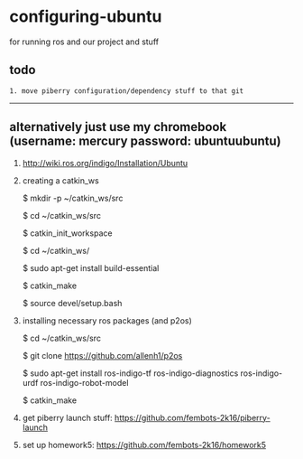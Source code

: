 # configuring-ubuntu
for running ros and our project and stuff

## todo
	1. move piberry configuration/dependency stuff to that git

---------------------------------------------
## alternatively just use my chromebook (username: mercury password: ubuntuubuntu)

1. http://wiki.ros.org/indigo/Installation/Ubuntu

2. creating a catkin_ws
 
    $ mkdir -p ~/catkin_ws/src

    $ cd ~/catkin_ws/src
    
    $ catkin_init_workspace


    $ cd ~/catkin_ws/
    
    $ sudo apt-get install build-essential
    
    $ catkin_make
    
    $ source devel/setup.bash
    
3. installing necessary ros packages (and p2os)
 
    $ cd ~/catkin_ws/src

    $ git clone https://github.com/allenh1/p2os
    
    $ sudo apt-get install ros-indigo-tf ros-indigo-diagnostics ros-indigo-urdf ros-indigo-robot-model
    
    $ catkin_make

4. get piberry launch stuff: https://github.com/fembots-2k16/piberry-launch
    
5. set up homework5: https://github.com/fembots-2k16/homework5
